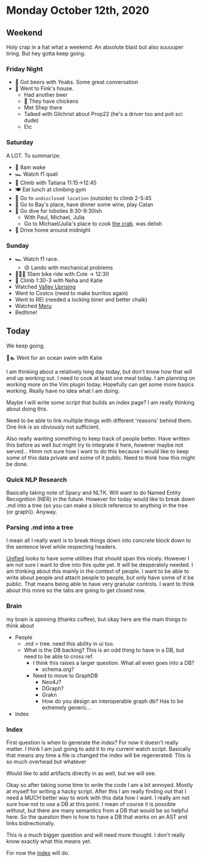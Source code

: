 # Monday October 12th, 2020

## Weekend

Holy crap in a hat what a weekend. An absolute blast but also suuuuper tiring. But hey
gotta keep going. 

### Friday Night

* 🍻 Got beers with Yeabs. Some great conversation
* 🍻 Went to Fink's house. 
  * Had another beer
  * 🐓 They have chickens
  * Met Shep there
  * Talked with Gilchrist about Prop22 (he's a driver too and poli sci dude)
  * Etc

### Saturday

A LOT. To summarize:
* 🌅 8am wake
* 🏎 Watch f1 quali
* 🧗 Climb with Tatiana 11:15->12:45
* 🍽 Eat lunch at climbing gym
* 🧗 Go to `undisclosed location` (outside) to climb 2-5:45
* 🍷 Go to Bay's place, have dinner some wine, play Catan
* 🦞 Go dive for lobsties 8:30-9:30ish
  * With Paul, Michael, Julia
  * Go to Michael/Julia's place to cook [the crab](crab.jpeg). was delish
* 🛌 Drive home around midnight

### Sunday
* 🏎 Watch f1 race.
  * 😢 Lando with mechanical problems 
* 🚴🏽‍♂️ 10am bike ride with Cole -> 12:30
* 🧗 Climb 1:30-3 with Neha and Katie
* Watched [Valley Uprising](https://www.amazon.com/Valley-Uprising-Peter-Sarsgaard/dp/B01M3UPOWI)
* Went to Costco (need to make burritos again)
* Went to REI (needed a locking biner and better chalk)
* Watched [Meru](https://www.amazon.com/Meru-Conrad-Anker/dp/B07NVXTGN7)
* Bedtime!

## Today

We keep going. 

🌊🏊 Went for an ocean swim with Katie 

I am thinking about a relatively long day today, but don't know how
that will end up working out. I need to cook at least one meal today. I am planning
on working more on the Vim plugin today. Hopefully can get some more basics working.
Really have no idea what I am doing.

Maybe I will write some script that builds an index page? I am really thinking about doing this. 

Need to be able to link multiple things with different 'reasons' behind them. One
link is so obviously not sufficient. 

Also really wanting something to keep track of people better. Have written this before
as well but might try to integrate it here, however maybe not served... Hmm not sure
how I want to do this because I would like to keep some of this data private and some
of it public. Need to think how this might be done.

### Quick NLP Research

Basically taking note of Spacy and NLTK. Will want to do Named Entity Recognition (NER)
in the future. However for today would like to break down .md into a tree (so you can 
make a block reference to anything in the tree (or graph)). Anyway.

### Parsing .md into a tree

I mean all I really want is to break things down into concrete block down to the 
sentence level while respecting headers. 

[Unified](https://www.unifiedjs.com) looks to have some utilities that should span
this nicely. However I am not sure I want to dive into this quite yet. It will be 
desperately needed. I am thinking about this mainly in the context of people. I want
to be able to write about people and attach people to people, but only have some of it
be public. That means being able to have very granular controls. I want to think about
this more so the tabs are going to get closed now.

### Brain

my brain is spinning (thanks coffee), but okay here are the main things to think about

* People
  * .md > tree. need this ability in ui too. 
  * What is the DB backing? This is an odd thing to have in a DB, but need to be able to cross ref. 
    * I think this raises a larger question. What all even goes into a DB?
      * schema.org?
    * Need to move to GraphDB
      * Neo4J? 
      * DGraph?
      * Grakn
      * How do you design an interoperable graph db? Has to be extremely generic...
* Index

### Index

First question is when to generate the index? For now it doesn't really matter. I think
I am just going to add it to my current watch script. Basically that means any time a
file is changed the index will be regenerated. This is so much overhead but whatever

Would like to add artifacts directly in as well, but we will see.

Okay so after taking some time to write the code I am a bit annoyed. Mostly at myself
for writing a hacky script. After this I am really finding out that I need a MUCH 
better way to work with this data how I want. I really am not sure how not to use a
DB at this point. I mean of course it is possible without, but there are many 
semantics from a DB that would be so helpful here. So the question then is
how to have a DB that works on an AST and links bidirectionally. 

This is a much bigger question and will need more thought. I don't really know exactly
what this means yet. 

For now the [index](https://www.daily.cjpais.com) will do.

